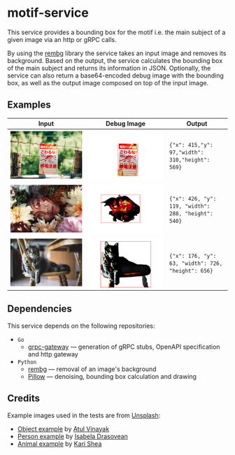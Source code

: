 # motif-service

This service provides a bounding box for the motif i.e. the main subject of a given image via an http or gRPC calls.

By using the [rembg](https://github.com/danielgatis/rembg#rembg) library the service takes an input image and removes its background.
Based on the output, the service calculates the bounding box of the main subject and returns its information in JSON.
Optionally, the service can also return a base64-encoded debug image with the bounding box, as well as the output image composed on top of the input image.

## Examples

| Input                                      | Debug Image                                       | Output                                              |
| ------------------------------------------ | ------------------------------------------------- | --------------------------------------------------- |
| ![Input image](./docs/examples/obj.jpg)    | ![Output image](./docs/examples/obj_debug.png)    | `{"x": 415,"y": 97,"width": 310,"height": 569}`     |
| ![Input image](./docs/examples/person.jpg) | ![Output image](./docs/examples/person_debug.png) | `{"x": 426, "y": 119, "width": 288, "height": 540}` |
| ![Input image](./docs/examples/animal.jpg) | ![Output image](./docs/examples/animal_debug.png) | `{"x": 176, "y": 63, "width": 726, "height": 656}`  |

## Dependencies

This service depends on the following repositories:

- `Go`
  - [grpc-gateway](https://github.com/grpc-ecosystem/grpc-gateway#grpc-gateway) — generation of gRPC stubs, OpenAPI specification and http gateway
- `Python`
  - [rembg](https://github.com/danielgatis/rembg#rembg) — removal of an image's background
  - [Pillow](https://github.com/python-pillow/Pillow#pillow) — denoising, bounding box calculation and drawing

## Credits

Example images used in the tests are from [Unsplash](https://unsplash.com/):

- [Object example](./docs/examples/obj.jpg) by [Atul Vinayak](https://unsplash.com/@atulvi?utm_content=creditCopyText&utm_medium=referral&utm_source=unsplash)
- [Person example](./docs/examples/person.jpg) by [Isabela Drasovean](https://unsplash.com/@isabeladrasovean?utm_content=creditCopyText&utm_medium=referral&utm_source=unsplash)
- [Animal example](./docs/examples/animal.jpg) by [Kari Shea](https://unsplash.com/@karishea?utm_content=creditCopyText&utm_medium=referral&utm_source=unsplash)
